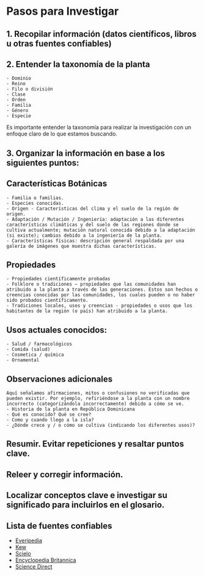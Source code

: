 # Pasos para Investigar

## 1. Recopilar información (datos científicos, libros u otras fuentes confiables)
## 2. Entender la taxonomía de la planta
	- Dominio
	- Reino
	- Filo o división
	- Clase
	- Orden
	- Familia
	- Género
	- Especie

Es importante entender la taxonomía para realizar la investigación con un enfoque claro de lo que estamos buscando.

## 3.  Organizar la información en base a los siguientes puntos:
## Características Botánicas
	- Familia o familias.
	- Especies conocidas.
	- Origen - Características del clima y el suelo de la región de origen.
	- Adaptación / Mutación / Ingeniería: adaptación a las diferentes características climáticas y del suelo de las regiones donde se cultiva actualmente; mutación natural conocida debido a la adaptación (si existe); cambios debido a la ingeniería de la planta.
	- Características físicas: descripción general respaldada por una galería de imágenes que muestra dichas características.
## Propiedades
	- Propiedades científicamente probadas
	- Folklore o tradiciones – propiedades que las comunidades han atribuido a la planta a través de las generaciones. Estos son hechos o creencias conocidas por las comunidades, los cuales pueden o no haber sido probados científicamente.
	- Tradiciones locales, usos y creencias - propiedades o usos que los habitantes de la región (o país) han atribuido a la planta.
## Usos actuales conocidos:
	- Salud / farmacológicos
	- Comida (salud)
	- Cosmetica / química
	- Ornamental
## Observaciones adicionales
 	Aquí señalamos afirmaciones, mitos o confusiones no verificadas que pueden existir. Por ejemplo, refiriéndose a la planta con un nombre incorrecto (categorizándola incorrectamente) debido a cómo se ve.
	- Historia de la planta en República Dominicana
	- Qué es conocido? Qué se cree?
	- Como y cuando llego a la isla?
	- ¿Dónde crece y / o cómo se cultiva (indicando los diferentes usos)?

## Resumir. Evitar repeticiones y resaltar puntos clave.
## Releer y corregir información.
## Localizar conceptos clave e investigar su significado para incluirlos en el glosario.

## Lista de fuentes confiables
- [Everipedia](https://everipedia.org/)
- [Kew](https://www.kew.org/)
- [Scielo](https://scielo.org/en/)
- [Encyclopedia Britannica](https://www.britannica.com/)
- [Science Direct](https://www.sciencedirect.com/)

